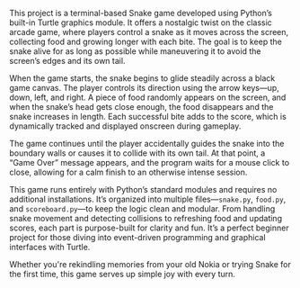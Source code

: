 This project is a terminal-based Snake game developed using Python’s built-in Turtle graphics module. It offers a nostalgic twist on the classic arcade game, where players control a snake as it moves across the screen, collecting food and growing longer with each bite. The goal is to keep the snake alive for as long as possible while maneuvering it to avoid the screen’s edges and its own tail.

When the game starts, the snake begins to glide steadily across a black game canvas. The player controls its direction using the arrow keys—up, down, left, and right. A piece of food randomly appears on the screen, and when the snake’s head gets close enough, the food disappears and the snake increases in length. Each successful bite adds to the score, which is dynamically tracked and displayed onscreen during gameplay.

The game continues until the player accidentally guides the snake into the boundary walls or causes it to collide with its own tail. At that point, a “Game Over” message appears, and the program waits for a mouse click to close, allowing for a calm finish to an otherwise intense session.

This game runs entirely with Python’s standard modules and requires no additional installations. It’s organized into multiple files—`snake.py`, `food.py`, and `scoreboard.py`—to keep the logic clean and modular. From handling snake movement and detecting collisions to refreshing food and updating scores, each part is purpose-built for clarity and fun. It’s a perfect beginner project for those diving into event-driven programming and graphical interfaces with Turtle.

Whether you're rekindling memories from your old Nokia or trying Snake for the first time, this game serves up simple joy with every turn.